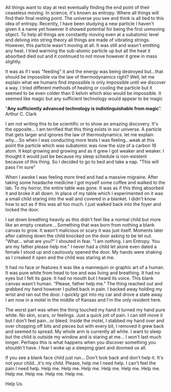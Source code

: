 All things want to stay at rest eventually finding the end point of their ceaseless moving. In science, it's known as entropy. Where all things will find their final resting point. The universe you see and think is all tied to this idea of entropy. Recently, I have been studying a new particle I haven't given it a name yet however it showed potential for being the first unmoving object.  To help all things are constantly moving even at a subatomic level and delving into string theory all things are made of vibrating strings. However, this particle wasn't moving at all. It was still and wasn't emitting any heat. I tried warming the sub-atomic particle up but all the heat it absorbed died out and it continued to not move however it grew in mass slightly.

It was as if I was "feeding" it and the energy was being destroyed but...that should be impossible via the law of thermodynamics right? Well, let me explain what we humans find impossible is only impossible until we discover a way. I tried different methods of heating or cooling the particle but it seemed to be even colder than 0 kelvin which also would be impossible. It seemed like magic but any sufficient technology would appear to be magic

“**Any sufficiently advanced technology is indistinguishable from magic**”.  Arthur C. Clark

I am not writing this to be scientific or to show an amazing discovery. It's the opposite... I am terrified that this thing exists in our universe. A particle that gets larger and ignores the law of thermodynamics. let me explain why... So when I was conducting more tests I was feeling...weak at this point the particle which was subatomic was now the size of a carbon 16 atom. It kept growing and growing and as it grew I got weaker and weaker. I thought it would just be because my sleep schedule is non-existent because of this thing. So I decided to go to bed and take a nap. "This will pass I'm sure"

When I awoke I was feeling more tired and had a massive migraine. After taking some headache medicine I got myself some coffee and walked to the lab. To my horror, the entire table was gone. It was as if this thing absorbed it and broke it all down. In place of my table which I experimented on it was a small child staring into the wall and covered in a blanket.  I didn't know how to act as if this was all too much. I just walked back into the foyer and locked the door.

I sat down breathing heavily as this didn't feel like a normal child but more like an empty creature... Something that was born from nothing a blank canvas to grow. It wasn't malicious or scary it was just itself. Moments later after calming down the child knocked on the door asking to be let out. "What... what are you?" I shouted in fear. "I am nothing. I am Entropy. You are my father please help me." I never had a child let alone even dated a female I stood up and cautiously opened the door. My hands were shaking as I creaked it open and the child was staring at me.

It had no face or features it was like a mannequin or graphic art of a human. It was pure white from head to toe and was living and breathing. It had no eyes but I  felt its gaze. It had no mouth but I heard its voice. This blank canvas wasn't human. "Please, father help me." The thing reached out and grabbed my hand however I pulled back in pain. I backed away holding my wrist and ran out the door. I quickly got into my car and drove a state away. I am now in a motel in the middle of Kansas and I'm the only resident here.

The worst part was when the thing touched my hand it turned my hand pure white. No skin, scars, or feelings. Just a quick jolt of pain. I can still move it but I don't feel pain...or bleed. Inside the motel, I stabbed my hand over and over chopping off bits and pieces but with every bit, I removed it grew back and seemed to spread. My whole arm is currently all white. I want to sleep but the child is outside my window and is staring at me... I won't last much longer. Perhaps this is what happens when you discover something you shouldn't have. I fear I woke up a sleeping giant and doomed us all.

If you see a blank face child just run... Don't look back and don't help it. It's not your child...it's my child. Please, help me I need help. I can't feel the pain I need help. Help me. Help me.  Help me. Help me. Help me. Help me. Help me. Help me. Help me. Help me.

Help Us.